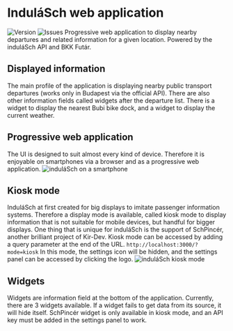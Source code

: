 # InduláSch web application
![Version](https://img.shields.io/github/package-json/v/kir-dev/indulasch-frontend?style=flat-square) ![Issues](https://img.shields.io/github/issues/kir-dev/indulasch-frontend?style=flat-square) 
Progressive web application to display nearby departures and related information for a given location. Powered by the induláSch API and BKK Futár.
## Displayed information
The main profile of the application is displaying nearby public transport departures (works only in Budapest via the official API). There are also other information fields called widgets after the departure list.
There is a widget to display the nearest Bubi bike dock, and a widget to display the current weather.
## Progressive web application
The UI is designed to suit almost every kind of device. Therefore it is enjoyable on smartphones via a browser and as a progressive web application.
![induláSch on a smartphone](https://warp.kir-dev.sch.bme.hu/img/blobs/redirect/eyJfcmFpbHMiOnsibWVzc2FnZSI6IkJBaHBTdz09IiwiZXhwIjpudWxsLCJwdXIiOiJibG9iX2lkIn19--133cebeeb425a7e39b267eddc354d9759b88b455/iPhone.png)
## Kiosk mode
InduláSch at first created for big displays to imitate passenger information systems.
Therefore a display mode is available, called kiosk mode to display information that is not suitable for mobile devices, but handful for bigger displays.
One thing that is unique for induláSch is the support of SchPincér, another brilliant project of Kir-Dev.
Kiosk mode can be accessed by adding a query parameter at the end of the URL.
`http://localhost:3000/?mode=kiosk`
In this mode, the settings icon will be hidden, and the settings panel can be accessed by clicking the logo.
![induláSch kiosk mode](https://warp.kir-dev.sch.bme.hu/img/blobs/redirect/eyJfcmFpbHMiOnsibWVzc2FnZSI6IkJBaHBUQT09IiwiZXhwIjpudWxsLCJwdXIiOiJibG9iX2lkIn19--cf52887cf07293ce99f1da21ff656b80bb44025b/TV.png)
## Widgets
Widgets are information field at the bottom of the application. Currently, there are 3 widgets available.
If a widget fails to get data from its source, it will hide itself. SchPincér widget is only available in kiosk mode, and an API key must be added in the settings panel to work.

